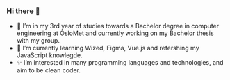 ### Hi there 👋

<!--
**ZeynepNenseth/ZeynepNenseth** is a ✨ _special_ ✨ repository because its `README.md` (this file) appears on your GitHub profile.
-->

- 🔭 I’m in my 3rd year of studies towards a Bachelor degree in computer engineering at OsloMet and currently working on my Bachelor thesis with my group.
- 🌱 I’m currently learning Wized, Figma, Vue.js and refershing my JavaScript knowlegde.
- ✨ I’m interested in many programming languages and technologies, and aim to be clean coder.
<!--
- 👯 I’m looking to collaborate on ...
- 🤔 I’m looking for help with ...
- 💬 Ask me about ...
- 📫 How to reach me: ...
- 😄 Pronouns: ...
- ⚡ Fun fact: ...
-->
